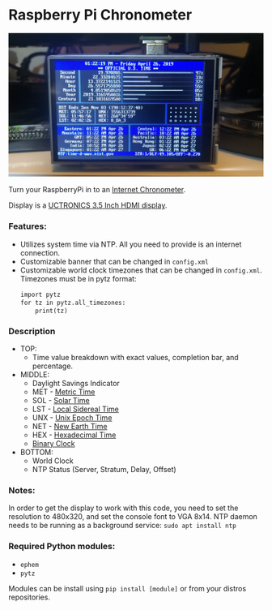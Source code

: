 # Raspberry Pi Chronometer

![Chronometer Display](screen.jpg "Chronometer Display")

Turn your RaspberryPi in to an [Internet Chronometer](https://www.reddit.com/r/raspberry_pi/comments/bb8ddc/made_a_rpi_desk_clock_as_a_means_of_learning/).

Display is a [UCTRONICS 3.5 Inch HDMI display](https://www.amazon.com/gp/product/B076M399XX).

### Features:

+ Utilizes system time via NTP.  All you need to provide is an internet connection.
+ Customizable banner that can be changed in `config.xml`
+ Customizable world clock timezones that can be changed in `config.xml`.  Timezones must be in pytz format:
    ```
    import pytz
    for tz in pytz.all_timezones:
        print(tz)
    ```

### Description
+ TOP:
    * Time value breakdown with exact values, completion bar, and percentage.
+ MIDDLE:
    * Daylight Savings Indicator
    * MET - [Metric Time](https://en.wikipedia.org/wiki/Metric_time)
    * SOL - [Solar Time](https://en.wikipedia.org/wiki/Solar_time)
    * LST - [Local Sidereal Time](https://en.wikipedia.org/wiki/Sidereal_time)
    * UNX - [Unix Epoch Time](https://en.wikipedia.org/wiki/Unix_time)
    * NET - [New Earth Time](https://en.wikipedia.org/wiki/New_Earth_Time)
    * HEX - [Hexadecimal Time](https://en.wikipedia.org/wiki/Hexadecimal_time)
    * [Binary Clock](https://en.wikipedia.org/wiki/Binary_clock)
+ BOTTOM:
    * World Clock
    * NTP Status (Server, Stratum, Delay, Offset)

### Notes:

In order to get the display to work with this code, you need to set the resolution to 480x320, and set the console font to VGA 8x14.
NTP daemon needs to be running as a background service: `sudo apt install ntp`

### Required Python modules:

* `ephem`
* `pytz`

Modules can be install using `pip install [module]` or from your distros repositories.
